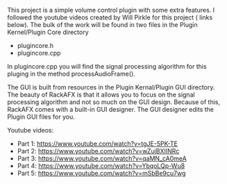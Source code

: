 This project is a simple volume control plugin with some extra features. I followed the youtube videos created by Will Pirkle for this project ( links below).
The bulk of the work will be found in two files in the Plugin Kernel/Plugin Core directory
- plugincore.h
- plugincore.cpp

In plugincore.cpp you will find the signal processing algorithm for this pluging in the method processAudioFrame().

The GUI is built from resources in the Plugin Kernal/Plugin GUI directory.
The beauty of RackAFX is that it allows you to focus on the signal processing algorithm and not so much on the GUI design. Because of this, RackAFX comes with a built-in
GUI designer. The GUI designer edits the Plugin GUI files for you. 


Youtube videos:
- Part 1: https://www.youtube.com/watch?v=tgJE-5PK-TE
- Part 2: https://www.youtube.com/watch?v=wZujBXIINRc
- Part 3: https://www.youtube.com/watch?v=qaMN_cA0meA
- Part 4: https://www.youtube.com/watch?v=YbqoLQp-Wu8
- Part 5: https://www.youtube.com/watch?v=mSbBe9cu7wg
